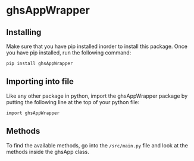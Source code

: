 # ghsAppWrapper

## Installing

Make sure that you have pip installed inorder to install this package. Once you have pip installed, run the following command:

`pip install ghsAppWrapper`

## Importing into file

Like any other package in python, import the ghsAppWrapper package by putting the following line at the top of your python file:

`import ghsAppWrapper`

## Methods

To find the available methods, go into the `/src/main.py` file and look at the methods inside the ghsApp class.

